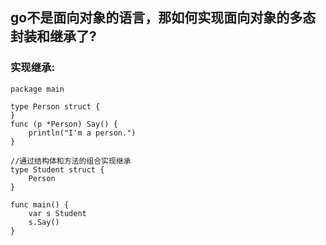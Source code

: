 ## go不是面向对象的语言，那如何实现面向对象的多态封装和继承了?
### 实现继承:
```
package main

type Person struct {
}
func (p *Person) Say() {
    println("I'm a person.")
}

//通过结构体和方法的组合实现继承
type Student struct {
    Person
}

func main() {
    var s Student
    s.Say()
}
```
